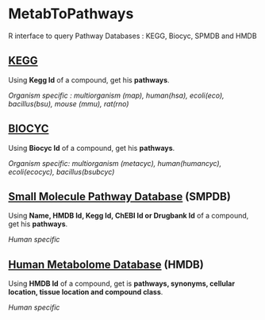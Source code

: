 MetabToPathways
=======

R interface to query Pathway Databases : KEGG, Biocyc, SPMDB and HMDB 

[KEGG](http://www.genome.jp/kegg/)
-----------


Using **Kegg Id** of a compound, get his **pathways**. 

*Organism specific : multiorganism (map), human(hsa), ecoli(eco), bacillus(bsu), mouse (mmu), rat(rno)*


[BIOCYC](http://biocyc.org/)
-----------

Using **Biocyc Id** of a compound, get his **pathways**.

*Organism specific:  multiorganism (metacyc), human(humancyc), ecoli(ecocyc), bacillus(bsubcyc)*

[Small Molecule Pathway Database](http://www.smpdb.ca/) (SMPDB)
-----------

Using **Name, HMDB Id, Kegg Id, ChEBI Id or Drugbank Id** of a compound, get his **pathways**.

*Human specific*


[Human Metabolome Database](http://www.hmdb.ca/) (HMDB)
-----------

Using **HMDB Id** of a compound, get is **pathways, synonyms, cellular location, tissue location and compound class**.

*Human specific*




